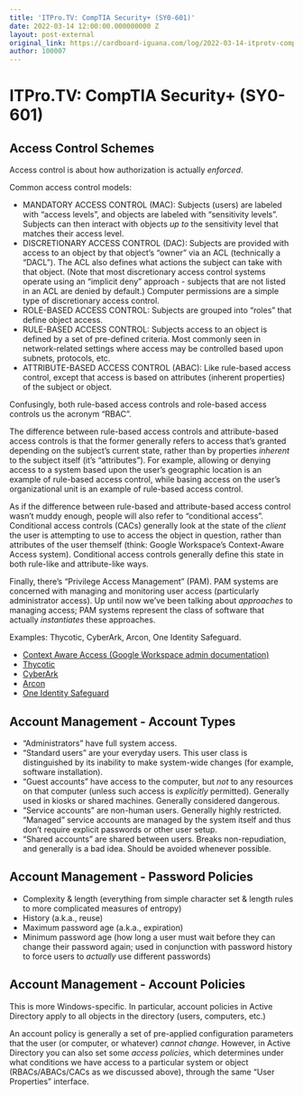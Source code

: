 ```yaml
---
title: 'ITPro.TV: CompTIA Security+ (SY0-601)'
date: 2022-03-14 12:00:00.000000000 Z
layout: post-external
original_link: https://cardboard-iguana.com/log/2022-03-14-itprotv-comptia-security-plus.html
author: 100007
---
```


# ITPro.TV: CompTIA Security+ (SY0-601)

## Access Control Schemes

Access control is about how authorization is actually _enforced_.

Common access control models:

- MANDATORY ACCESS CONTROL (MAC): Subjects (users) are labeled with “access levels”, and objects are labeled with “sensitivity levels”. Subjects can then interact with objects _up to_ the sensitivity level that matches their access level.
- DISCRETIONARY ACCESS CONTROL (DAC): Subjects are provided with access to an object by that object’s “owner” via an ACL (technically a “DACL”). The ACL also defines what actions the subject can take with that object. (Note that most discretionary access control systems operate using an “implicit deny” approach - subjects that are not listed in an ACL are denied by default.) Computer permissions are a simple type of discretionary access control.
- ROLE-BASED ACCESS CONTROL: Subjects are grouped into “roles” that define object access.
- RULE-BASED ACCESS CONTROL: Subjects access to an object is defined by a set of pre-defined criteria. Most commonly seen in network-related settings where access may be controlled based upon subnets, protocols, etc.
- ATTRIBUTE-BASED ACCESS CONTROL (ABAC): Like rule-based access control, except that access is based on attributes (inherent properties) of the subject or object.

Confusingly, both rule-based access controls and role-based access controls us the acronym “RBAC”.

The difference between rule-based access controls and attribute-based access controls is that the former generally refers to access that’s granted depending on the subject’s current state, rather than by properties _inherent_ to the subject itself (it’s “attributes”). For example, allowing or denying access to a system based upon the user’s geographic location is an example of rule-based access control, while basing access on the user’s organizational unit is an example of rule-based access control.

As if the difference between rule-based and attribute-based access control wasn’t muddy enough, people will also refer to “conditional access”. Conditional access controls (CACs) generally look at the state of the _client_ the user is attempting to use to access the object in question, rather than attributes of the user themself (think: Google Workspace’s Context-Aware Access system). Conditional access controls generally define this state in both rule-like and attribute-like ways.

Finally, there’s “Privilege Access Management” (PAM). PAM systems are concerned with managing and monitoring user access (particularly administrator access). Up until now we’ve been talking about _approaches_ to managing access; PAM systems represent the class of software that actually _instantiates_ these approaches.

Examples: Thycotic, CyberArk, Arcon, One Identity Safeguard.

- [Context Aware Access (Google Workspace admin documentation)](https://support.google.com/a/answer/9275380)
- [Thycotic](https://thycotic.com/)
- [CyberArk](https://www.cyberark.com/)
- [Arcon](https://arconnet.com/)
- [One Identity Safeguard](https://www.oneidentity.com/one-identity-safeguard/)

## Account Management - Account Types

- “Administrators” have full system access.
- “Standard users” are your everyday users. This user class is distinguished by its inability to make system-wide changes (for example, software installation).
- “Guest accounts” have access to the computer, but _not_ to any resources on that computer (unless such access is _explicitly_ permitted). Generally used in kiosks or shared machines. Generally considered dangerous.
- “Service accounts” are non-human users. Generally highly restricted. “Managed” service accounts are managed by the system itself and thus don’t require explicit passwords or other user setup.
- “Shared accounts” are shared between users. Breaks non-repudiation, and generally is a bad idea. Should be avoided whenever possible.

## Account Management - Password Policies

- Complexity & length (everything from simple character set & length rules to more complicated measures of entropy)
- History (a.k.a., reuse)
- Maximum password age (a.k.a., expiration)
- Minimum password age (how long a user must wait before they can change their password again; used in conjunction with password history to force users to _actually_ use different passwords)

## Account Management - Account Policies

This is more Windows-specific. In particular, account policies in Active Directory apply to all objects in the directory (users, computers, etc.)

An account policy is generally a set of pre-applied configuration parameters that the user (or computer, or whatever) _cannot change_. However, in Active Directory you can also set some _access policies_, which determines under what conditions we have access to a particular system or object (RBACs/ABACs/CACs as we discussed above), through the same “User Properties” interface.

